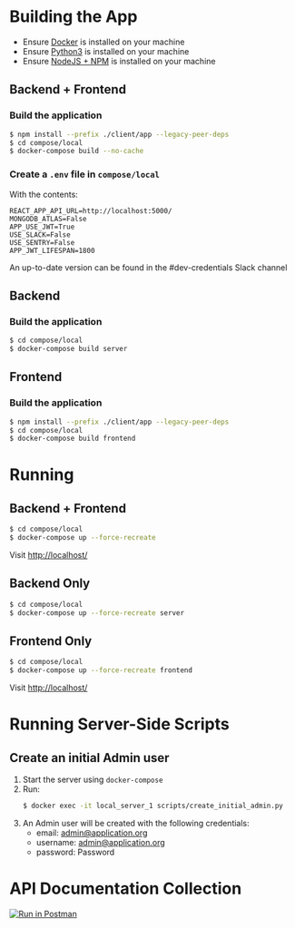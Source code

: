 # Building the App

- Ensure [Docker](https://docs.docker.com/get-docker/) is installed on your machine
- Ensure [Python3](https://www.python.org/downloads/) is installed on your machine
- Ensure [NodeJS + NPM](https://nodejs.org/en/download/) is installed on your machine


## Backend + Frontend

### Build the application

```sh
$ npm install --prefix ./client/app --legacy-peer-deps
$ cd compose/local
$ docker-compose build --no-cache
```

### Create a `.env` file in `compose/local`
With the contents:
```env
REACT_APP_API_URL=http://localhost:5000/
MONGODB_ATLAS=False
APP_USE_JWT=True
USE_SLACK=False
USE_SENTRY=False
APP_JWT_LIFESPAN=1800
```
An up-to-date version can be found in the #dev-credentials Slack channel

## Backend

### Build the application

```sh
$ cd compose/local
$ docker-compose build server
```

## Frontend

### Build the application

```sh
$ npm install --prefix ./client/app --legacy-peer-deps
$ cd compose/local
$ docker-compose build frontend
```

# Running

## Backend + Frontend

```sh
$ cd compose/local
$ docker-compose up --force-recreate
```

Visit [http://localhost/](http://localhost/)

## Backend Only

```sh
$ cd compose/local
$ docker-compose up --force-recreate server
```

## Frontend Only

```sh
$ cd compose/local
$ docker-compose up --force-recreate frontend
```

Visit [http://localhost/](http://localhost/)

# Running Server-Side Scripts

## Create an initial Admin user

1. Start the server using `docker-compose`
2. Run:
    ```sh
    $ docker exec -it local_server_1 scripts/create_initial_admin.py
    ```
3. An Admin user will be created with the following credentials:
    - email: admin@application.org
    - username: admin@application.org
    - password: Password

# API Documentation Collection

[![Run in Postman](https://run.pstmn.io/button.svg)](https://god.gw.postman.com/run-collection/8610254-379e4614-3297-40e1-924c-e34cb9e677bb?action=collection%2Ffork&collection-url=entityId%3D8610254-379e4614-3297-40e1-924c-e34cb9e677bb%26entityType%3Dcollection%26workspaceId%3Ddb930828-a68a-4dc0-8e82-c763986bd6eb)
